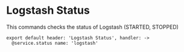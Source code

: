 
# Logstash Status

This commands checks the status of Logstash (STARTED, STOPPED)

    export default header: 'Logstash Status', handler: ->
      @service.status name: 'logstash'
